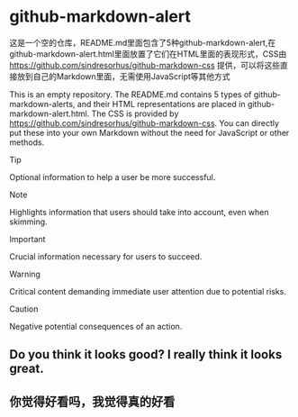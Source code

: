 # github-markdown-alert

这是一个空的仓库，README.md里面包含了5种github-markdown-alert,在github-markdown-alert.html里面放置了它们在HTML里面的表现形式，CSS由 https://github.com/sindresorhus/github-markdown-css 提供，可以将这些直接放到自己的Markdown里面，无需使用JavaScript等其他方式

This is an empty repository. The README.md contains 5 types of github-markdown-alerts, and their HTML representations are placed in github-markdown-alert.html. The CSS is provided by https://github.com/sindresorhus/github-markdown-css. You can directly put these into your own Markdown without the need for JavaScript or other methods.

> [!TIP]
> Optional information to help a user be more successful.

> [!NOTE]  
> Highlights information that users should take into account, even when skimming.

> [!IMPORTANT]  
> Crucial information necessary for users to succeed.

> [!WARNING]  
> Critical content demanding immediate user attention due to potential risks.

> [!CAUTION]
> Negative potential consequences of an action.

## Do you think it looks good? I really think it looks great.
## 你觉得好看吗，我觉得真的好看
